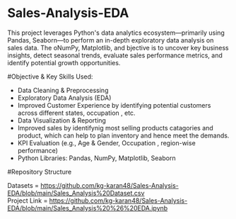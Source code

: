 # Sales-Analysis-EDA
This project leverages Python's data analytics ecosystem—primarily using Pandas, Seaborn—to perform an in-depth exploratory data analysis on sales data. The oNumPy, Matplotlib, and bjective is to uncover key business insights, detect seasonal trends, evaluate sales performance metrics, and identify potential growth opportunities.


 #Objective & Key Skills Used:
- Data Cleaning & Preprocessing
- Exploratory Data Analysis (EDA)
- Improved Customer Experience by identifying potential customers across different states,
  occupation , etc.
- Data Visualization & Reporting
- Improved sales by identifynig most selling products  catagories and product,
  which can help to plan inventory and hence meet the demands. 
- KPI Evaluation (e.g., Age & Gender, Occupation , region-wise performance)
- Python Libraries: Pandas, NumPy, Matplotlib, Seaborn


#Repository Structure

Datasets     = https://github.com/kg-karan48/Sales-Analysis-EDA/blob/main/Sales_Analysis%20Dataset.csv </br>
Project Link = https://github.com/kg-karan48/Sales-Analysis-EDA/blob/main/Sales_Analysis%20%26%20EDA.ipynb

